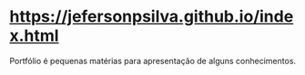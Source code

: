 # https://jefersonpsilva.github.io/index.html
Portfólio é pequenas matérias para apresentação de alguns conhecimentos.
